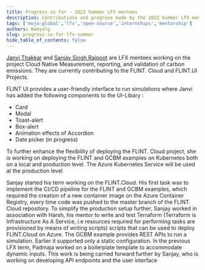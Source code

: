 ```yaml
---
title: Progress so far - 2022 Summer LFX mentees
description: Contributions and progress made by the 2022 Summer LFX mentees
tags: ['moja-global','lfx','open-source','internships','mentorship']
authors: Namyalg
slug: progress-so-far-lfx-summer
hide_table_of_contents: false
---
```


[Janvi Thakkar](https://github.com/Janvi-Thakkar) and [Sanjay Singh Rajpoot](https://github.com/SanjaySinghRajpoot) are LFX mentees working on the project Cloud Native Measurement, reporting, and validation of carbon emissions. They are currently contributing to the FLINT. Cloud and FLINT.UI Projects. 

FLINT UI provides a user-friendly interface to run simulations where Janvi has added the following components to the UI-Libary : 
- Card	
- Modal
- Toast-alert
- Box-alert
- Animation effects of Accordion
- Date picker (in progress)

To further enhance the flexibility of deploying the FLINT. Cloud project, she is working on deploying the FLINT and GCBM examples on Kubernetes both on a local and production level. The Azure Kubernetes Service will be used at the production level 

Sanjay started his term working on the FLINT.Cloud. His first task was to implement the CI/CD pipeline for the FLINT and GCBM examples, which required the creation of a new container image on the Azure Container Registry, every time code was pushed to the master branch of the FLINT. Cloud repository. To simplify the production setup further, Sanjay worked in association with Harsh, his mentor to write and test Terraform (Terraform is Infrastructure As A Service, i.e resources required for performing tasks are provisioned by means of writing scripts) scripts that can be used to deploy FLINT.Cloud on Azure. 
The GCBM example provides REST APIs to run a simulation. Earlier it supported only a static configuration. In the previous LFX term, Padmaja worked on a boilerplate template to accommodate dynamic inputs. This work is being carried forward further by Sanjay, who is working on developing API endpoints and the user interface 
